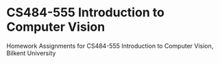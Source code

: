 # CS484-555 Introduction to Computer Vision
 Homework Assignments for CS484-555 Introduction to Computer Vision, Bilkent University 
